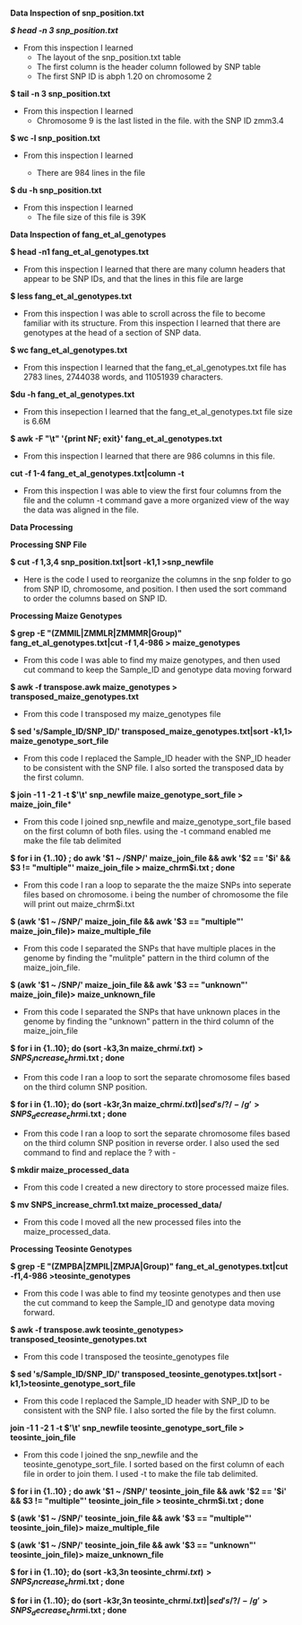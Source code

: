 **Data Inspection of snp_position.txt**

***$ head -n 3 snp_position.txt***
* From this inspection I learned 
    * The layout of the snp_position.txt table
    * The first column is the header column followed by SNP table
    * The first SNP ID is abph 1.20 on chromosome 2
    
    
**$ tail -n 3 snp_position.txt**
* From this inspection I learned
    * Chromosome 9 is the last listed in the file. with the SNP ID zmm3.4
    
 **$ wc -l snp_position.txt**
 * From this inspection I learned
 
    * There are 984 lines in the file
    
**$ du -h snp_position.txt**

* From this inspection I learned 
     * The file size of this file is 39K 
    
    
    
**Data Inspection of fang_et_al_genotypes**

**$ head -n1 fang_et_al_genotypes.txt**
    
   *  From this inspection I learned that there are many column headers that appear to be SNP IDs, and that the lines in this file are large
    
 **$ less fang_et_al_genotypes.txt**
    
 * From this inspection I was able to scroll across the file to become familiar with its structure. From this inspection I learned that there are genotypes at the head of a section of SNP data. 
    
**$ wc fang_et_al_genotypes.txt**
    
    
* From this inspection I learned that the fang_et_al_genotypes.txt file has 2783 lines,  2744038 words, and 11051939 characters. 


**$du -h fang_et_al_genotypes.txt**

* From this insepection I learned that the fang_et_al_genotypes.txt file size is 6.6M

**$ awk -F "\t" '{print NF; exit}' fang_et_al_genotypes.txt**

   * From this inspection I learned that there are 986 columns in this file.
   
**cut -f 1-4 fang_et_al_genotypes.txt|column -t**

   * From this inspection I was able to view the first four columns from the file and the column -t command gave a more organized view of the way the data was aligned in the file.  









**Data Processing** 


**Processing SNP File** 

**$ cut -f 1,3,4 snp_position.txt|sort -k1,1 >snp_newfile**
  * Here is the code I used to reorganize the columns in the snp folder to go from SNP ID, chromosome, and position. I then used the sort command to order the columns based on SNP ID. 
  
  
  
**Processing Maize Genotypes** 

 **$ grep -E "(ZMMIL|ZMMLR|ZMMMR|Group)" fang_et_al_genotypes.txt|cut -f 1,4-986 > maize_genotypes**
   * From this code I was able to find my maize genotypes, and then used cut command to keep the Sample_ID and genotype data moving forward 
   
**$ awk -f transpose.awk maize_genotypes > transposed_maize_genotypes.txt**
   * From this code I transposed my  maize_genotypes file
   
**$ sed 's/Sample_ID/SNP_ID/' transposed_maize_genotypes.txt|sort -k1,1> maize_genotype_sort_file**
   * From this code I replaced the Sample_ID header with the SNP_ID header to be consistent with the SNP file. I also sorted the transposed data by the first column. 
   
   
**$ join -1 1 -2 1 -t $'\t' snp_newfile maize_genotype_sort_file > maize_join_file*** 
   * From this code I joined snp_newfile and maize_genotype_sort_file based on the first column of both files. using the -t command enabled me make the file tab delimited 
   
**$ for i in {1..10} ; do awk '$1 ~ /SNP/' maize_join_file && awk '$2 == '$i' && $3 != "multiple"' maize_join_file > maize_chrm$i.txt ; done**
  * From this code I ran a loop to separate the the maize SNPs into seperate files based on chromosome.  i being the number of chromosome the file will print out maize_chrm$i.txt  
  
**$ (awk '$1 ~ /SNP/' maize_join_file && awk '$3 == "multiple"' maize_join_file)> maize_multiple_file**
  * From this code I separated the SNPs that have multiple places in the genome by finding the "mulitple" pattern in the third column of the maize_join_file.

**$ (awk '$1 ~ /SNP/' maize_join_file && awk '$3 == "unknown"' maize_join_file)> maize_unknown_file**
  * From this code I separated the SNPs that have unknown places in the genome by finding the "unknown" pattern in the third column of the maize_join_file

**$ for i in {1..10}; do (sort -k3,3n maize_chrm$i.txt) > SNPS_increase_chrm$i.txt ; done**
  * From this code I ran a loop to sort the separate chromosome files based on the third column SNP position. 

**$ for i in {1..10}; do (sort -k3r,3n maize_chrm$i.txt)| sed 's/?/-/g' > SNPS_decrease_chrm$i.txt ; done**
  * From this code I ran a loop to sort the separate chromosome files based on the third column SNP position in reverse order. I also used the sed command to find and replace the ? with -
  
  
**$ mkdir maize_processed_data**
  * From this code I created a new directory to store processed maize files. 

**$ mv SNPS_increase_chrm1.txt  maize_processed_data/**
  * From this code I moved all the new processed files into the maize_processed_data. 
  










   









**Processing Teosinte Genotypes** 

**$ grep -E "(ZMPBA|ZMPIL|ZMPJA|Group)" fang_et_al_genotypes.txt|cut -f1,4-986 >teosinte_genotypes**
  * From this code I was able to find my teosinte genotypes and then use the cut command to keep the Sample_ID and genotype data moving forward. 
  
**$ awk -f transpose.awk teosinte_genotypes> transposed_teosinte_genotypes.txt**
  * From this code I transposed the teosinte_genotypes file
  
**$ sed 's/Sample_ID/SNP_ID/' transposed_teosinte_genotypes.txt|sort -k1,1>teosinte_genotype_sort_file**
  * From this code I replaced the Sample_ID header with SNP_ID to be consistent with the SNP file. I also sorted the file by the first column. 
  
**join -1 1 -2 1 -t $'\t' snp_newfile teosinte_genotype_sort_file > teosinte_join_file**
  * From this code I joined the snp_newfile and the teosinte_genotype_sort_file. I sorted based on the first column of each file in order to join them. I used -t to make the file tab delimited. 
  
  
**$ for i in {1..10} ; do awk '$1 ~ /SNP/' teosinte_join_file && awk '$2 == '$i' && $3 != "multiple"' teosinte_join_file > teosinte_chrm$i.txt ; done**


**$ (awk '$1 ~ /SNP/' teosinte_join_file && awk '$3 == "multiple"' teosinte_join_file)> maize_multiple_file**

**$ (awk '$1 ~ /SNP/' teosinte_join_file && awk '$3 == "unknown"' teosinte_join_file)> maize_unknown_file**

**$ for i in {1..10}; do (sort -k3,3n teosinte_chrm$i.txt) > SNPS_increase_chrm$i.txt ; done**

**$ for i in {1..10}; do (sort -k3r,3n teosinte_chrm$i.txt)| sed 's/?/-/g' > SNPS_decrease_chrm$i.txt ; done**

















   

   


 



 
 
 






    
 





















        



    